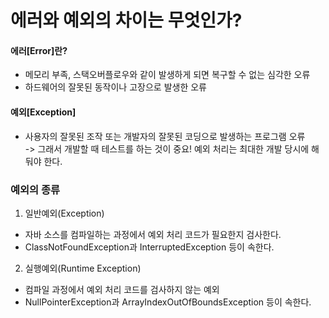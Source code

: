# 에러와 예외의 차이는 무엇인가?

#### 에러[Error]란?
- 메모리 부족, 스택오버플로우와 같이 발생하게 되면 복구할 수 없는 심각한 오류
- 하드웨어의 잘못된 동작이나 고장으로 발생한 오류

#### 예외[Exception] 
- 사용자의 잘못된 조작 또는 개발자의 잘못된 코딩으로 발생하는 프로그램 오류<br>
-> 그래서 개발할 때 테스트를 하는 것이 중요! 예외 처리는 최대한 개발 당시에 해 둬야 한다.

### 예외의 종류
1. 일반예외(Exception)
 - 자바 소스를 컴파일하는 과정에서 예외 처리 코드가 필요한지 검사한다.
 - ClassNotFoundException과 InterruptedException 등이 속한다.
2. 실행예외(Runtime Exception)
 - 컴파일 과정에서 예외 처리 코드를 검사하지 않는 예외
 - NullPointerException과 ArrayIndexOutOfBoundsException 등이 속한다.
